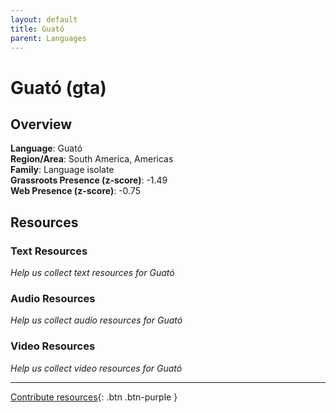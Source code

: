 ```yaml
---
layout: default
title: Guató
parent: Languages
---
```


# Guató (gta)

## Overview

**Language**: Guató  
**Region/Area**: South America, Americas  
**Family**: Language isolate  
**Grassroots Presence (z-score)**: -1.49  
**Web Presence (z-score)**: -0.75  

## Resources

### Text Resources
*Help us collect text resources for Guató*

### Audio Resources
*Help us collect audio resources for Guató*

### Video Resources
*Help us collect video resources for Guató*

---

[Contribute resources](https://forms.office.com/e/1SfLJx3u1r){: .btn .btn-purple }
